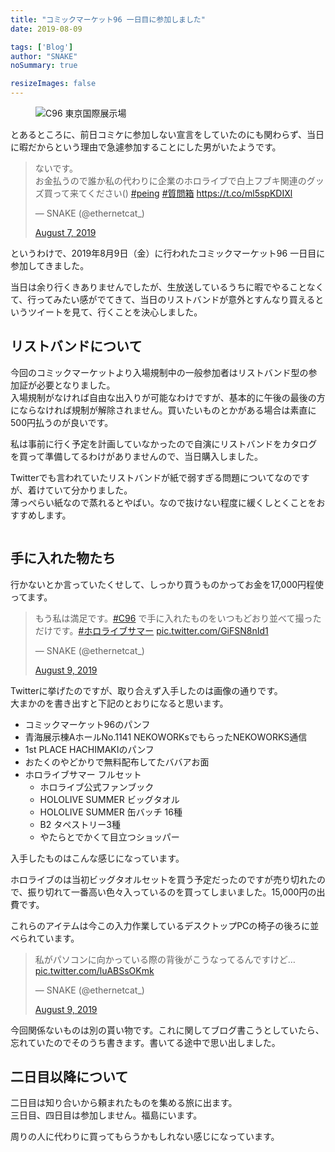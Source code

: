 ```yaml
---
title: "コミックマーケット96 一日目に参加しました"
date: 2019-08-09

tags: ['Blog']
author: "SNAKE"
noSummary: true

resizeImages: false
---
```

<figure class="wp-block-image"><img src="https://demo.ethernetcat.ga/wp-content/uploads/2019/08/C96_tokyobigsight-1024x576.jpg" alt="C96 東京国際展示場" class="wp-image-15858" srcset="http://192.168.0.3/wp-content/uploads/2019/08/C96_tokyobigsight-1024x576.jpg 1024w, http://192.168.0.3/wp-content/uploads/2019/08/C96_tokyobigsight-300x169.jpg 300w, http://192.168.0.3/wp-content/uploads/2019/08/C96_tokyobigsight-768x432.jpg 768w, http://192.168.0.3/wp-content/uploads/2019/08/C96_tokyobigsight-1536x864.jpg 1536w, http://192.168.0.3/wp-content/uploads/2019/08/C96_tokyobigsight-2048x1153.jpg 2048w" sizes="(max-width: 1024px) 100vw, 1024px" /></figure> 

とあるところに、前日コミケに参加しない宣言をしていたのにも関わらず、当日に暇だからという理由で急遽参加することにした男がいたようです。

<blockquote class="twitter-tweet">
  <p lang="ja" dir="ltr">
    ないです。<br />お金払うので誰か私の代わりに企業のホロライブで白上フブキ関連のグッズ買って来てください() <a href="https://twitter.com/hashtag/peing?src=hash&ref_src=twsrc%5Etfw">#peing</a> <a href="https://twitter.com/hashtag/%E8%B3%AA%E5%95%8F%E7%AE%B1?src=hash&ref_src=twsrc%5Etfw">#質問箱</a> <a href="https://t.co/ml5spKDIXl">https://t.co/ml5spKDIXl</a>
  </p>&mdash; SNAKE (@ethernetcat_) 
  
  <a href="https://twitter.com/ethernetcat_/status/1158969870035243008?ref_src=twsrc%5Etfw">August 7, 2019</a>
</blockquote>

というわけで、2019年8月9日（金）に行われたコミックマーケット96 一日目に参加してきました。

当日は余り行くきありませんでしたが、生放送しているうちに暇でやることなくて、行ってみたい感がでてきて、当日のリストバンドが意外とすんなり買えるというツイートを見て、行くことを決心しました。

## リストバンドについて

今回のコミックマーケットより入場規制中の一般参加者はリストバンド型の参加証が必要となりました。  
入場規制がなければ自由な出入りが可能なわけですが、基本的に午後の最後の方にならなければ規制が解除されません。買いたいものとかがある場合は素直に500円払うのが良いです。

私は事前に行く予定を計画していなかったので自演にリストバンドをカタログを買って準備してるわけがありませんので、当日購入しました。

Twitterでも言われていたリストバンドが紙で弱すぎる問題についてなのですが、着けていて分かりました。  
薄っぺらい紙なので蒸れるとやばい。なので抜けない程度に緩くしとくことをおすすめします。<figure class="wp-block-image">

<img src="https://demo.ethernetcat.ga/wp-content/uploads/2019/08/C96_wristband-1024x768.jpg" alt="" class="wp-image-15855" srcset="http://192.168.0.3/wp-content/uploads/2019/08/C96_wristband-1024x768.jpg 1024w, http://192.168.0.3/wp-content/uploads/2019/08/C96_wristband-300x225.jpg 300w, http://192.168.0.3/wp-content/uploads/2019/08/C96_wristband-768x576.jpg 768w, http://192.168.0.3/wp-content/uploads/2019/08/C96_wristband-1536x1152.jpg 1536w, http://192.168.0.3/wp-content/uploads/2019/08/C96_wristband-2048x1535.jpg 2048w" sizes="(max-width: 1024px) 100vw, 1024px" /></figure> 

## 手に入れた物たち

行かないとか言っていたくせして、しっかり買うものかってお金を17,000円程使ってます。

<blockquote class="twitter-tweet">
  <p lang="ja" dir="ltr">
    もう私は満足です。<a href="https://twitter.com/hashtag/C96?src=hash&ref_src=twsrc%5Etfw">#C96</a> で手に入れたものをいつもどおり並べて撮っただけです。<a href="https://twitter.com/hashtag/%E3%83%9B%E3%83%AD%E3%83%A9%E3%82%A4%E3%83%96%E3%82%B5%E3%83%9E%E3%83%BC?src=hash&ref_src=twsrc%5Etfw">#ホロライブサマー</a> <a href="https://t.co/GiFSN8nId1">pic.twitter.com/GiFSN8nId1</a>
  </p>&mdash; SNAKE (@ethernetcat_) 
  
  <a href="https://twitter.com/ethernetcat_/status/1159770450118897664?ref_src=twsrc%5Etfw">August 9, 2019</a>
</blockquote>

Twitterに挙げたのですが、取り合えず入手したのは画像の通りです。  
大まかのを書き出すと下記のとおりになると思います。

  * コミックマーケット96のパンフ 
  * 青海展示棟AホールNo.1141 NEKOWORKsでもらったNEKOWORKS通信
  * 1st PLACE HACHIMAKIのパンフ
  * おたくのやどかりで無料配布してたババアお面
  * ホロライブサマー フルセット
      * ホロライブ公式ファンブック
      * HOLOLIVE SUMMER ビッグタオル
      * HOLOLIVE SUMMER 缶バッチ 16種
      * B2 タペストリー3種
      * やたらとでかくて目立つショッパー

入手したものはこんな感じになっています。

ホロライブのは当初ビッグタオルセットを買う予定だったのですが売り切れたので、振り切れて一番高い色々入っているのを買ってしまいました。15,000円の出費です。

これらのアイテムは今この入力作業しているデスクトップPCの椅子の後ろに並べられています。

<blockquote class="twitter-tweet">
  <p lang="ja" dir="ltr">
    私がパソコンに向かっている際の背後がこうなってるんですけど… <a href="https://t.co/luABSsOKmk">pic.twitter.com/luABSsOKmk</a>
  </p>&mdash; SNAKE (@ethernetcat_) 
  
  <a href="https://twitter.com/ethernetcat_/status/1159779394954489856?ref_src=twsrc%5Etfw">August 9, 2019</a>
</blockquote>

今回関係ないものは別の貰い物です。これに関してブログ書こうとしていたら、忘れていたのでそのうち書きます。書いてる途中で思い出しました。

## 二日目以降について

二日目は知り合いから頼まれたものを集める旅に出ます。  
三日目、四日目は参加しません。福島にいます。

周りの人に代わりに買ってもらうかもしれない感じになっています。